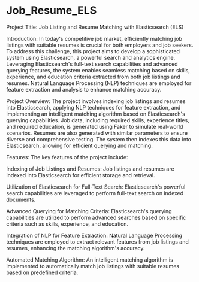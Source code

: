 # Job_Resume_ELS

Project Title: Job Listing and Resume Matching with Elasticsearch (ELS)

Introduction:
In today's competitive job market, efficiently matching job listings with suitable resumes is crucial for both employers and job seekers. To address this challenge, this project aims to develop a sophisticated system using Elasticsearch, a powerful search and analytics engine. Leveraging Elasticsearch's full-text search capabilities and advanced querying features, the system enables seamless matching based on skills, experience, and education criteria extracted from both job listings and resumes. Natural Language Processing (NLP) techniques are employed for feature extraction and analysis to enhance matching accuracy.

Project Overview:
The project involves indexing job listings and resumes into Elasticsearch, applying NLP techniques for feature extraction, and implementing an intelligent matching algorithm based on Elasticsearch's querying capabilities. Job data, including required skills, experience titles, and required education, is generated using Faker to simulate real-world scenarios. Resumes are also generated with similar parameters to ensure diverse and comprehensive testing. The system then indexes this data into Elasticsearch, allowing for efficient querying and matching.

Features:
The key features of the project include:

Indexing of Job Listings and Resumes: Job listings and resumes are indexed into Elasticsearch for efficient storage and retrieval.

Utilization of Elasticsearch for Full-Text Search: Elasticsearch's powerful search capabilities are leveraged to perform full-text search on indexed documents.

Advanced Querying for Matching Criteria: Elasticsearch's querying capabilities are utilized to perform advanced searches based on specific criteria such as skills, experience, and education.

Integration of NLP for Feature Extraction: Natural Language Processing techniques are employed to extract relevant features from job listings and resumes, enhancing the matching algorithm's accuracy.

Automated Matching Algorithm: An intelligent matching algorithm is implemented to automatically match job listings with suitable resumes based on predefined criteria.

